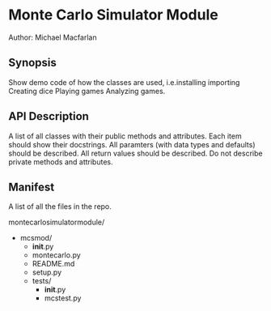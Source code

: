 # Monte Carlo Simulator Module
Author: Michael Macfarlan

## Synopsis 
Show demo code of how the classes are used, i.e.installing importing Creating dice Playing games Analyzing games. 

## API Description 
A list of all classes with their public methods and attributes. 
Each item should show their docstrings. 
All paramters (with data types and defaults) should be described. 
All return values should be described. Do not describe private methods and attributes. 

## Manifest 
A list of all the files in the repo.

montecarlosimulatormodule/
- mcsmod/
  - __init__.py
  - montecarlo.py
  - README.md
  - setup.py
  - tests/
    - __init__.py
    - mcstest.py
